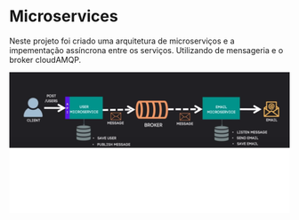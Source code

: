# Microservices

Neste projeto foi criado uma arquitetura de microserviços e a impementação assíncrona entre os serviços.
Utilizando de mensageria e o broker cloudAMQP.


![Fluxograma](https://github.com/Bscanto/Projetos-Java/blob/main/Microservice_java/img/Fluxograma.png)
